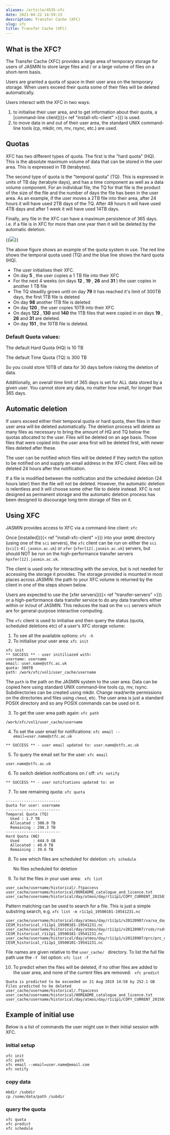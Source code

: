 ```yaml
---
aliases: /article/4535-xfc
date: 2021-04-22 14:59:13
description: Transfer Cache (XFC)
slug: xfc
title: Transfer Cache (XFC)
---
```


## What is the XFC?

The Transfer Cache (XFC) provides a large area of temporary storage for
users of JASMIN to store large files and / or a large volume of files on a
short-term basis.

Users are granted a quota of space in their user area on the temporary
storage. When users exceed their quota some of their files will be deleted
automatically.

Users interact with the XFC in two ways:

  1. to initialise their user area, and to get information about their quota, a [command-line client]({{< ref "install-xfc-client" >}}) is used.
  2. to move data in and out of their user area, the standard UNIX command-line tools (cp, mkdir, rm, mv, rsync, etc.) are used.

## Quotas

XFC has two different types of quota. The first is the "hard quota" (HQ). This
is the absolute maximum volume of data that can be stored in the user area.
This is expressed in TB (terabytes).

The second type of quota is the "temporal quota" (TQ). This is expressed in
units of TB day (terabyte days), and has a time component as well as a data
volume component. For an individual file, the TQ for that file is the product
of the size of the file and the number of days the file has been in the user
area. As an example, if the user moves a 2TB file into their area, after 24
hours it will have used 2TB days of the TQ. After 48 hours it will have used
4TB days and after 1 week it will have used 14TB days.

Finally, any file in the XFC can have a maximum persistence of 365 days. i.e.
if a file is in XFC for more than one year then it will be deleted by the
automatic deletion.

{{<image src="img/docs/xfc/file-7mwfbT5NdE.png" caption="">}}

The above figure shows an example of the quota system in use. The red line
shows the temporal quota used (TQ) and the blue line shows the hard quota
(HQ).

  * The user initialises their XFC.
  * On day **5** , the user copies a 1 TB file into their XFC
  * For the next 4 weeks (on days **12** , **19** , **26** and **31** ) the user copies in another 1 TB file
  * The TQ steadily grows until on day **79** it has reached it's limit of 300TB days, the first 1TB file is deleted
  * On day **98** another 1TB file is deleted
  * On day **120** , the user copies 10TB into their XFC
  * On days **122** , **130** and **140** the 1TB files that were copied in on days **19** , **26** and **31** are deleted.
  * On day **151** , the 10TB file is deleted.

### Default Quota values:

The default Hard Quota (HQ) is 10 TB

The default Time Quota (TQ) is 300 TB

So you could store 10TB of data for 30 days before risking the deletion of
data.

Additionally, an overall time limit of 365 days is set for ALL data stored by
a given user. You cannot store any data, no matter how small, for longer than
365 days.

## Automatic deletion

If users exceed either their temporal quota or hard quota, then files in their
user area will be deleted automatically. The deletion process will delete as
many files as necessary to bring the amount of HQ and TQ below the quotas
allocated to the user. Files will be deleted on an age basis. Those files that
were copied into the user area first will be deleted first, with newer files
deleted after these.

The user can be notified which files will be deleted if they switch the option
to be notified on and supply an email address in the XFC client. Files will be
deleted 24 hours after the notification.

If a file is modified between the notification and the scheduled deletion (24
hours later) then the file will not be deleted. However, the automatic
deletion is relentless and it will choose some other file to delete instead.
XFC is not designed as permanent storage and the automatic deletion process
has been designed to discourage long term storage of files on it.

## Using XFC

JASMIN provides access to XFC via a command-line client: `xfc`

Once [installed]({{< ref "install-xfc-client" >}}) into your `$HOME`
directory (using one of the `sci` servers), the `xfc` client can be run on
either the `sci` (`sci[1-8].jasmin.ac.uk`) or `xfer` (`xfer[12].jasmin.ac.uk`)
servers, but should NOT be run on the high-performance transfer servers
`hpxfer[12].jasmin.ac.uk`.

The client is used only for interacting with the service, but is not needed
for accessing the storage it provides. The storage provided is mounted in most
places across JASMIN: the path to your XFC volume is returned by the client in
one of the steps shown below.

Users are expected to use the [xfer servers]({{< ref "transfer-servers" >}})
or a high-performance data transfer service to do any data transfers either
within or in/out of JASMIN. This reduces the load on the `sci` servers which
are for general-purpose interactive computing.

The `xfc` client is used to initialise and then query the status (quota,
scheduled deletions etc) of a user's XFC storage volume:

  1. To see all the available options: `xfc -h`
  2. To initialise your user area: `xfc init`

```
xfc init
** SUCCESS ** - user initiliazed with:  
username: username  
email: user.name@stfc.ac.uk  
quota: 300TB  
path: /work/xfc/vol1/user_cache/username
```

The `path` is the path on the JASMIN system to the user area. Data can be
copied here using standard UNIX command-line tools cp, mv, rsync.
Subdirectories can be created using mkdir. Change read/write permissions on
the directories and files using `chmod`, etc. The user area is just a standard
POSIX directory and so any POSIX commands can be used on it.

  3. To get the user area path again: ` xfc path `

```
/work/xfc/vol1/user_cache/username
```    	

  4. To set the user email for notifications: ` xfc email --email=user.name@stfc.ac.uk `
```
** SUCCESS ** - user email updated to: user.name@stfc.ac.uk
```

  5. To query the email set for the user: `xfc email `
```
user.name@stfc.ac.uk
```
  6. To switch deletion notifications on / off: ` xfc notify `
```
** SUCCESS ** - user notifcations updated to: on
```    	

  7. To see remaining quota: ` xfc quota `
```    
------------------------
Quota for user: username 
------------------------
Temporal Quota (TQ)
  Used : 1.7 TB  
  Allocated : 300.0 TB
  Remaining : 298.3 TB
------------------------  
Hard Quota (HQ)
  Used      : 444.9 GB  
  Allocated : 40.0 TB  
  Remaining : 39.6 TB
```

  8. To see which files are scheduled for deletion: ` xfc schedule `
    
        No files scheduled for deletion
    	

  9. To list the files in your user area: ` xfc list`
    
    user_cache/username/historical/.ftpaccess 
    user_cache/username/historical/00README_catalogue_and_licence.txt 
    user_cache/username/historical/day/atmos/day/r1i1p1/COPY_CURRENT_20150326.txt
    	

Pattern matching can be used to search for a file. This is just a simple
substring search, e.g. ` xfc list -m r1i1p1_19500101-19541231.nc `

```
user_cache/username/historical/day/atmos/day/r1i1p1/v20120907/va/va_day_CMCC-CESM_historical_r1i1p1_19500101-19541231.nc
user_cache/username/historical/day/atmos/day/r1i1p1/v20120907/rsds/rsds_day_CMCC-CESM_historical_r1i1p1_19500101-19541231.nc 
user_cache/username/historical/day/atmos/day/r1i1p1/v20120907/prc/prc_day_CMCC-CESM_historical_r1i1p1_19500101-19541231.nc
```    	

File names are given relative to the `user_cache/ ` directory. To list the
full file path use the `-f ` list option: `xfc list -f`

  10. To predict when the files will be deleted, if no other files are added to the user area, and none of the current files are removed: ` xfc predict`
    
    Quota is predicted to be exceeded on 21 Aug 2019 14:58 by 252.1 GB 
    Files predicted to be deleted  
    user_cache/username/historical/.ftpaccess
    user_cache/username/historical/00README_catalogue_and_licence.txt
    user_cache/username/historical/day/atmos/day/r1i1p1/COPY_CURRENT_20150326.txt
    	

## Example of initial use

Below is a list of commands the user might use in their initial session with
XFC.

### initial setup

    
    xfc init 
    xfc path
    xfc email --email=user.name@email.com
    xfc notify
    	

### copy data

    
    mkdir /subdir
    cp /some/data/path /subdir
    	

### query the quota

    
    xfc quota 
    xfc predict 
    xfc schedule
    	


